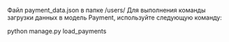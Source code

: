 Файл payment_data.json в папке /users/ Для выполнения команды загрузки данных в модель Payment, используйте следующую команду:

python manage.py load_payments